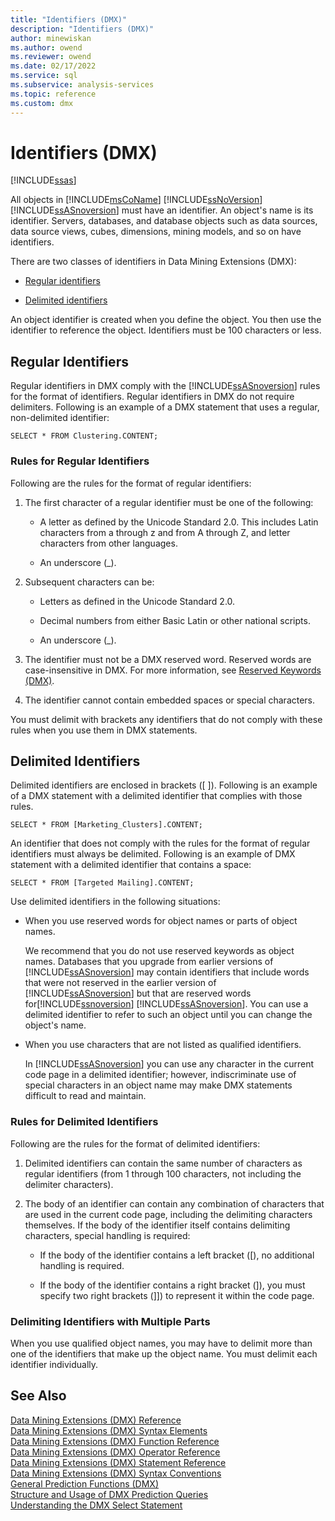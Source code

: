 ```yaml
---
title: "Identifiers (DMX)"
description: "Identifiers (DMX)"
author: minewiskan
ms.author: owend
ms.reviewer: owend
ms.date: 02/17/2022
ms.service: sql
ms.subservice: analysis-services
ms.topic: reference
ms.custom: dmx
---
```

# Identifiers (DMX)
[!INCLUDE[ssas](../includes/applies-to-version/ssas.md)]

  All objects in [!INCLUDE[msCoName](../includes/msconame-md.md)] [!INCLUDE[ssNoVersion](../includes/ssnoversion-md.md)] [!INCLUDE[ssASnoversion](../includes/ssasnoversion-md.md)] must have an identifier. An object's name is its identifier. Servers, databases, and database objects such as data sources, data source views, cubes, dimensions, mining models, and so on have identifiers.  
  
 There are two classes of identifiers in Data Mining Extensions (DMX):  
  
-   [Regular identifiers](#RegularIdentifiers)  
  
-   [Delimited identifiers](#DelimitedIdentifiers)  
  
 An object identifier is created when you define the object. You then use the identifier to reference the object. Identifiers must be 100 characters or less.  
  
##  <a name="RegularIdentifiers"></a> Regular Identifiers  
 Regular identifiers in DMX comply with the [!INCLUDE[ssASnoversion](../includes/ssasnoversion-md.md)] rules for the format of identifiers. Regular identifiers in DMX do not require delimiters. Following is an example of a DMX statement that uses a regular, non-delimited identifier:  
  
```  
SELECT * FROM Clustering.CONTENT;  
```  
  
### Rules for Regular Identifiers  
 Following are the rules for the format of regular identifiers:  
  
1.  The first character of a regular identifier must be one of the following:  
  
    -   A letter as defined by the Unicode Standard 2.0. This includes Latin characters from a through z and from A through Z, and letter characters from other languages.  
  
    -   An underscore (_).  
  
2.  Subsequent characters can be:  
  
    -   Letters as defined in the Unicode Standard 2.0.  
  
    -   Decimal numbers from either Basic Latin or other national scripts.  
  
    -   An underscore (_).  
  
3.  The identifier must not be a DMX reserved word. Reserved words are case-insensitive in DMX. For more information, see [Reserved Keywords &#40;DMX&#41;](../dmx/reserved-keywords-dmx.md).  
  
4.  The identifier cannot contain embedded spaces or special characters.  
  
 You must delimit with brackets any identifiers that do not comply with these rules when you use them in DMX statements.  
  
##  <a name="DelimitedIdentifiers"></a> Delimited Identifiers  
 Delimited identifiers are enclosed in brackets ([ ]).  Following is an example of a DMX statement with a delimited identifier that complies with those rules.  
  
```  
SELECT * FROM [Marketing_Clusters].CONTENT;  
```  
  
 An identifier that does not comply with the rules for the format of regular identifiers must always be delimited. Following is an example of DMX statement with a delimited identifier that contains a space:  
  
```  
SELECT * FROM [Targeted Mailing].CONTENT;  
```  
  
 Use delimited identifiers in the following situations:  
  
-   When you use reserved words for object names or parts of object names.  
  
     We recommend that you do not use reserved keywords as object names. Databases that you upgrade from earlier versions of [!INCLUDE[ssASnoversion](../includes/ssasnoversion-md.md)] may contain identifiers that include words that were not reserved in the earlier version of [!INCLUDE[ssASnoversion](../includes/ssasnoversion-md.md)] but that are reserved words for[!INCLUDE[ssnoversion](../includes/ssnoversion-md.md)] [!INCLUDE[ssASnoversion](../includes/ssasnoversion-md.md)]. You can use a delimited identifier to refer to such an object until you can change the object's name.  
  
-   When you use characters that are not listed as qualified identifiers.  
  
     In [!INCLUDE[ssASnoversion](../includes/ssasnoversion-md.md)] you can use any character in the current code page in a delimited identifier; however, indiscriminate use of special characters in an object name may make DMX statements difficult to read and maintain.  
  
### Rules for Delimited Identifiers  
 Following are the rules for the format of delimited identifiers:  
  
1.  Delimited identifiers can contain the same number of characters as regular identifiers (from 1 through 100 characters, not including the delimiter characters).  
  
2.  The body of an identifier can contain any combination of characters that are used in the current code page, including the delimiting characters themselves. If the body of the identifier itself contains delimiting characters, special handling is required:  
  
    -   If the body of the identifier contains a left bracket ([), no additional handling is required.  
  
    -   If the body of the identifier contains a right bracket (]), you must specify two right brackets (]]) to represent it within the code page.  
  
### Delimiting Identifiers with Multiple Parts  
 When you use qualified object names, you may have to delimit more than one of the identifiers that make up the object name. You must delimit each identifier individually.  
  
## See Also  
 [Data Mining Extensions &#40;DMX&#41; Reference](../dmx/data-mining-extensions-dmx-reference.md)   
 [Data Mining Extensions &#40;DMX&#41; Syntax Elements](../dmx/data-mining-extensions-dmx-syntax-elements.md)   
 [Data Mining Extensions &#40;DMX&#41; Function Reference](../dmx/data-mining-extensions-dmx-function-reference.md)   
 [Data Mining Extensions &#40;DMX&#41; Operator Reference](../dmx/data-mining-extensions-dmx-operator-reference.md)   
 [Data Mining Extensions &#40;DMX&#41; Statement Reference](../dmx/data-mining-extensions-dmx-statements.md)   
 [Data Mining Extensions &#40;DMX&#41; Syntax Conventions](../dmx/data-mining-extensions-dmx-syntax-conventions.md)   
 [General Prediction Functions &#40;DMX&#41;](../dmx/general-prediction-functions-dmx.md)   
 [Structure and Usage of DMX Prediction Queries](../dmx/structure-and-usage-of-dmx-prediction-queries.md)   
 [Understanding the DMX Select Statement](../dmx/understanding-the-dmx-select-statement.md)  
  
  
